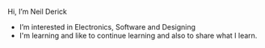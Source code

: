 Hi, I’m Neil Derick
- I’m interested in Electronics, Software and Designing
- I'm learning and like to continue learning and also to share what I learn.
<!---
nick98coder/nick98coder is a ✨ special ✨ repository because its `README.md` (this file) appears on your GitHub profile.
You can click the Preview link to take a look at your changes.
--->
